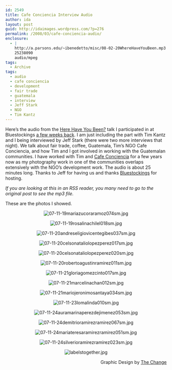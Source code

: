 ```yaml
---
id: 2549
title: Cafe Conciencia Interview Audio
author: ida
layout: post
guid: http://idaimages.wordpress.com/?p=276
permalink: /2008/03/cafe-conciencia-audio/
enclosure:
  - |
    http://a.parsons.edu/~ibenedetto/misc/08-02-20WhereHaveYouBeen.mp3
    25238090
    audio/mpeg
tags:
  - Archive
tags:
  - audio
  - cafe conciencia
  - development
  - fair trade
  - guatemala
  - interview
  - Jeff Stark
  - NGO
  - Tim Kantz
---
```

Here&#8217;s the audio from the [Here Have You Been?][1] talk I participated in at Bluestockings [a few weeks back][2]. I am just including the part with Tim Kantz and I being interviewed by Jeff Stark (there were two more interviews that night). We talk about fair trade, coffee, Guatemala, Tim&#8217;s NGO Cafe Conciencia, and how Tim and I got involved in working with the Guatemalan communities. I have worked with Tim and [Cafe Conciencia][3] for a few years now as my photography work in one of the communities overlaps extensively with the NGO&#8217;s development work. The audio is about 25 minutes long. Thanks to Jeff for having us and thanks [Bluestockings][4] for hosting.

  
*If you are looking at this in an RSS reader, you many need to go to the original post to see the mp3 file.*

These are the photos I showed.

<p align="center">
  <img src="http://idaimages.files.wordpress.com/2008/03/07-11-19mariazucoraramoz074sm.jpg" alt="07-11-19mariazucoraramoz074sm.jpg" />
</p>

<div align="center">
</div>

<p align="center">
  <img src="http://idaimages.files.wordpress.com/2008/03/07-11-19rosalinachilel018sm.jpg" alt="07-11-19rosalinachilel018sm.jpg" />
</p>

<div align="center">
</div>

<p align="center">
  <img src="http://idaimages.files.wordpress.com/2008/03/07-11-20andreseligiovicentegibes037sm.jpg" alt="07-11-20andreseligiovicentegibes037sm.jpg" />
</p>

<div align="center">
</div>

<p align="center">
  <img src="http://idaimages.files.wordpress.com/2008/03/07-11-20celsonataliolopezperez017sm.jpg" alt="07-11-20celsonataliolopezperez017sm.jpg" />
</p>

<div align="center">
</div>

<p align="center">
  <img src="http://idaimages.files.wordpress.com/2008/03/07-11-20celsonataliolopezperez020sm.jpg" alt="07-11-20celsonataliolopezperez020sm.jpg" />
</p>

<div align="center">
</div>

<p align="center">
  <img src="http://idaimages.files.wordpress.com/2008/03/07-11-20robertoagustinramirez011sm.jpg" alt="07-11-20robertoagustinramirez011sm.jpg" />
</p>

<div align="center">
</div>

<p align="center">
  <img src="http://idaimages.files.wordpress.com/2008/03/07-11-21gloriagomezcinto017sm.jpg" alt="07-11-21gloriagomezcinto017sm.jpg" />
</p>

<div align="center">
</div>

<p align="center">
  <img src="http://idaimages.files.wordpress.com/2008/03/07-11-21marcelinachan012sm.jpg" alt="07-11-21marcelinachan012sm.jpg" />
</p>

<div align="center">
</div>

<p align="center">
  <img src="http://idaimages.files.wordpress.com/2008/03/07-11-21mariojeronimosantaya034sm.jpg" alt="07-11-21mariojeronimosantaya034sm.jpg" />
</p>

<div align="center">
</div>

<p align="center">
  <img src="http://idaimages.files.wordpress.com/2008/03/07-11-23lomalinda010sm.jpg" alt="07-11-23lomalinda010sm.jpg" />
</p>

<div align="center">
</div>

<p align="center">
  <img src="http://idaimages.files.wordpress.com/2008/03/07-11-24auramarinaperezdejimenez053sm.jpg" alt="07-11-24auramarinaperezdejimenez053sm.jpg" />
</p>

<div align="center">
</div>

<p align="center">
  <img src="http://idaimages.files.wordpress.com/2008/03/07-11-24demitrioramirezramirez067sm.jpg" alt="07-11-24demitrioramirezramirez067sm.jpg" />
</p>

<div align="center">
</div>

<p align="center">
  <img src="http://idaimages.files.wordpress.com/2008/03/07-11-24mariateresaramirezramirez051sm.jpg" alt="07-11-24mariateresaramirezramirez051sm.jpg" />
</p>

<div align="center">
</div>

<p align="center">
  <img src="http://idaimages.files.wordpress.com/2008/03/07-11-24silverioramirezramirez023sm.jpg" alt="07-11-24silverioramirezramirez023sm.jpg" />
</p>

<div align="center">
</div>

<p align="center">
  <img src="http://idaimages.files.wordpress.com/2008/03/labelstogether.jpg" alt="labelstogether.jpg" />
</p>

<p align="right">
  Graphic Design by <a href="http://www.thechangestrategy.com/">The Change</a>
</p>

 [1]: http://wherehaveyoubeen.wordpress.com/
 [2]: http://uncommonplaces.com/2008/02/15/where-will-you-be-next-wednesday/
 [3]: http://www.cafeconciencia.org/
 [4]: http://www.bluestockings.com/
